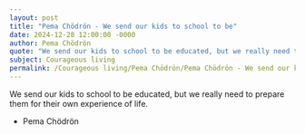 ```yaml
---
layout: post
title: "Pema Chödrön - We send our kids to school to be"
date: 2024-12-28 12:00:00 -0000
author: Pema Chödrön
quote: "We send our kids to school to be educated, but we really need to prepare them for their own experience of life."
subject: Courageous living
permalink: /Courageous living/Pema Chödrön/Pema Chödrön - We send our kids to school to be
---
```


We send our kids to school to be educated, but we really need to prepare them for their own experience of life.

- Pema Chödrön
